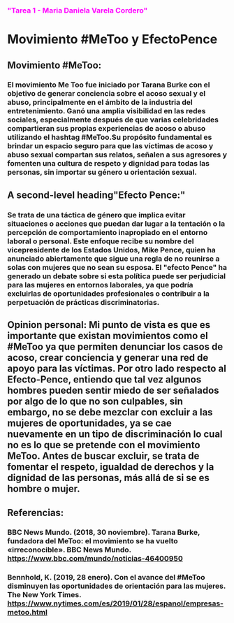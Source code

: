 ###  <span style="color:#FF00FF">"Tarea 1 - Maria Daniela Varela Cordero"</span>

# Movimiento #MeToo y EfectoPence

## Movimiento #MeToo:

### El movimiento Me Too fue iniciado por Tarana Burke con el objetivo de generar conciencia sobre el acoso sexual y el abuso, principalmente en el ámbito de la industria del entretenimiento. Ganó una amplia visibilidad en las redes sociales, especialmente después de que varias celebridades compartieran sus propias experiencias de acoso o abuso utilizando el hashtag #MeToo.Su propósito fundamental es brindar un espacio seguro para que las víctimas de acoso y abuso sexual compartan sus relatos, señalen a sus agresores y fomenten una cultura de respeto y dignidad para todas las personas, sin importar su género u orientación sexual.


## A second-level heading"Efecto Pence:"


### Se trata de una táctica de género que implica evitar situaciones o acciones que puedan dar lugar a la tentación o la percepción de comportamiento inapropiado en el entorno laboral o personal. Este enfoque recibe su nombre del vicepresidente de los Estados Unidos, Mike Pence, quien ha anunciado abiertamente que sigue una regla de no reunirse a solas con mujeres que no sean su esposa. El "efecto Pence" ha generado un debate sobre si esta política puede ser perjudicial para las mujeres en entornos laborales, ya que podría excluirlas de oportunidades profesionales o contribuir a la perpetuación de prácticas discriminatorias.



## Opinion personal: Mi punto de vista es que es importante que existan movimientos como el #MeToo ya que permiten denunciar los casos de acoso, crear conciencia y generar una red de apoyo para las víctimas. Por otro lado respecto al Efecto-Pence, entiendo que tal vez algunos hombres pueden sentir miedo de ser señalados por algo de lo que no son culpables, sin embargo, no se debe mezclar con excluir a las mujeres de oportunidades, ya se cae nuevamente en un tipo de discriminación lo cual no es lo que se pretende con el movimiento MeToo. Antes de buscar excluir, se trata de fomentar el respeto, igualdad de derechos y la dignidad de las personas, más allá de si se es hombre o mujer.


 ## Referencias:
 
 ### BBC News Mundo. (2018, 30 noviembre). Tarana Burke, fundadora del MeToo: el movimiento se ha vuelto «irreconocible». BBC News Mundo. https://www.bbc.com/mundo/noticias-46400950 
### Bennhold, K. (2019, 28 enero). Con el avance del #MeToo disminuyen las oportunidades de orientación para las mujeres. The New York Times. https://www.nytimes.com/es/2019/01/28/espanol/empresas-metoo.html 


